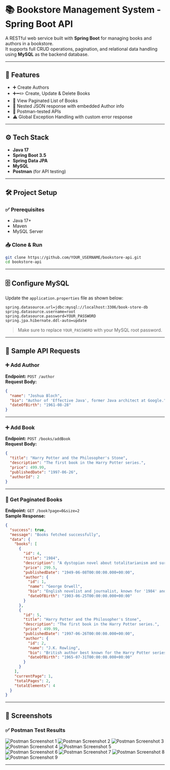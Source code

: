 # 📚 Bookstore Management System - Spring Boot API

A RESTful web service built with **Spring Boot** for managing books and authors in a bookstore.  
It supports full CRUD operations, pagination, and relational data handling using **MySQL** as the backend database.

---

## 🚀 Features

- ➕ Create Authors  
- ➕➖✏️ Create, Update & Delete Books  
- 📄 View Paginated List of Books  
- 🔁 Nested JSON response with embedded Author info  
- 🧪 Postman-tested APIs  
- ⚠️ Global Exception Handling with custom error response  

---

## ⚙️ Tech Stack

- **Java 17**  
- **Spring Boot 3.5**  
- **Spring Data JPA**  
- **MySQL**  
- **Postman** (for API testing)

---

## 🛠️ Project Setup

### ✅ Prerequisites

- Java 17+  
- Maven  
- MySQL Server  

### 📥 Clone & Run

```bash
git clone https://github.com/YOUR_USERNAME/bookstore-api.git
cd bookstore-api
```

---

## 🗄️ Configure MySQL

Update the `application.properties` file as shown below:

```properties
spring.datasource.url=jdbc:mysql://localhost:3306/book-store-db
spring.datasource.username=root
spring.datasource.password=YOUR_PASSWORD
spring.jpa.hibernate.ddl-auto=update
```

> Make sure to replace `YOUR_PASSWORD` with your MySQL root password.

---

## 📡 Sample API Requests

### ➕ Add Author  
**Endpoint:** `POST /author`  
**Request Body:**

```json
{
  "name": "Joshua Bloch",
  "bio": "Author of 'Effective Java', former Java architect at Google.",
  "dateOfBirth": "1961-08-28"
}
```

---

### ➕ Add Book  
**Endpoint:** `POST /books/addBook`  
**Request Body:**

```json
{
  "title": "Harry Potter and the Philosopher's Stone",
  "description": "The first book in the Harry Potter series.",
  "price": 499.99,
  "publishedDate": "1997-06-26",
  "authorId": 2
}
```

---

### 📄 Get Paginated Books  
**Endpoint:** `GET /book?page=0&size=2`  
**Sample Response:**

```json
{
  "success": true,
  "message": "Books fetched successfully",
  "data": {
    "books": [
      {
        "id": 4,
        "title": "1984",
        "description": "A dystopian novel about totalitarianism and surveillance.",
        "price": 299.5,
        "publishedDate": "1949-06-08T00:00:00.000+00:00",
        "author": {
          "id": 1,
          "name": "George Orwell",
          "bio": "English novelist and journalist, known for '1984' and 'Animal Farm'.",
          "dateOfBirth": "1903-06-25T00:00:00.000+00:00"
        }
      },
      {
        "id": 5,
        "title": "Harry Potter and the Philosopher's Stone",
        "description": "The first book in the Harry Potter series.",
        "price": 499.99,
        "publishedDate": "1997-06-26T00:00:00.000+00:00",
        "author": {
          "id": 2,
          "name": "J.K. Rowling",
          "bio": "British author best known for the Harry Potter series.",
          "dateOfBirth": "1965-07-31T00:00:00.000+00:00"
        }
      }
    ],
    "currentPage": 1,
    "totalPages": 2,
    "totalElements": 4
  }
}
```

---

## 📸 Screenshots

### ✅ Postman Test Results


![Postman Screenshot 1](https://github.com/user-attachments/assets/039c4fc5-2a3a-464b-aad3-70146f1837b8)
![Postman Screenshot 2](https://github.com/user-attachments/assets/610caf60-74d0-4a1c-abca-10bc91ba267a)
![Postman Screenshot 3](https://github.com/user-attachments/assets/c1ad4fab-7479-4dae-ae8f-0260671a1f94)
![Postman Screenshot 4](https://github.com/user-attachments/assets/e87803fe-d775-4fbd-b093-9d3aa9b347fe)
![Postman Screenshot 5](https://github.com/user-attachments/assets/7cf14818-5608-4178-95d9-2c2c180557e2)
![Postman Screenshot 6](https://github.com/user-attachments/assets/09d8a2cf-075a-49a3-8858-8ebf3c44a35b)
![Postman Screenshot 7](https://github.com/user-attachments/assets/f7fef350-721f-4c57-9ade-1ca0a702629a)
![Postman Screenshot 8](https://github.com/user-attachments/assets/76b7c298-64e3-400a-8746-9adbbb4a5461)
![Postman Screenshot 9](https://github.com/user-attachments/assets/ce709bd9-12eb-48d3-a7c3-f16157c706ba)


---
